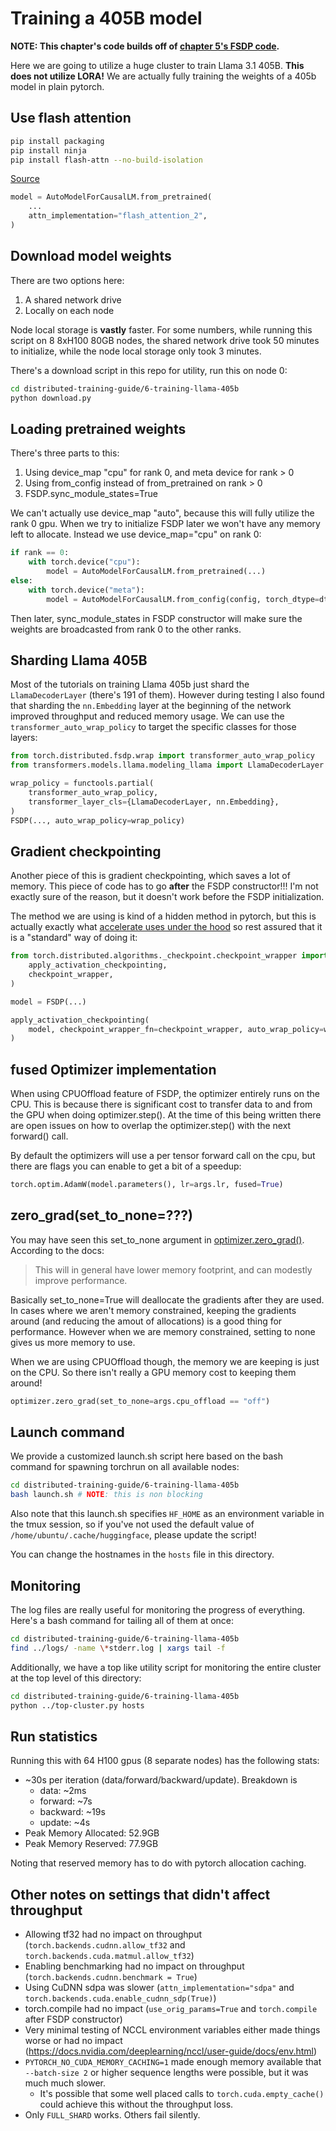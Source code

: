 # Training a 405B model

**NOTE: This chapter's code builds off of [chapter 5's FSDP code](../05-sharding-fsdp/).**

Here we are going to utilize a huge cluster to train Llama 3.1 405B. **This does not utilize LORA!** We are actually fully training the weights of a 405b model in plain pytorch.

## Use flash attention

```bash
pip install packaging
pip install ninja
pip install flash-attn --no-build-isolation
```

[Source](https://github.com/Dao-AILab/flash-attention)

```python
model = AutoModelForCausalLM.from_pretrained(
    ...
    attn_implementation="flash_attention_2",
)
```

## Download model weights

There are two options here:

1. A shared network drive
2. Locally on each node

Node local storage is **vastly** faster. For some numbers, while running this script on 8 8xH100 80GB nodes, the shared network drive took 50 minutes to initialize, while the node local storage only took 3 minutes.

There's a download script in this repo for utility, run this on node 0:

```bash
cd distributed-training-guide/6-training-llama-405b
python download.py
```

## Loading pretrained weights

There's three parts to this:

1. Using device_map "cpu" for rank 0, and meta device for rank > 0
2. Using from_config instead of from_pretrained on rank > 0
3. FSDP.sync_module_states=True

We can't actually use device_map "auto", because this will fully utilize the rank 0 gpu. When we try to initialize FSDP later we won't have any memory left to allocate. Instead we use device_map="cpu" on rank 0:

```python
if rank == 0:
    with torch.device("cpu"):
        model = AutoModelForCausalLM.from_pretrained(...)
else:
    with torch.device("meta"):
        model = AutoModelForCausalLM.from_config(config, torch_dtype=dtype)
```

Then later, sync_module_states in FSDP constructor will make sure the weights are broadcasted from rank 0 to the other ranks.

## Sharding Llama 405B

Most of the tutorials on training Llama 405b just shard the `LlamaDecoderLayer` (there's 191 of them). However during testing I also found that sharding the `nn.Embedding` layer at the beginning of the network improved throughput and reduced memory usage. We can use the `transformer_auto_wrap_policy` to target the specific classes for those layers:

```python
from torch.distributed.fsdp.wrap import transformer_auto_wrap_policy
from transformers.models.llama.modeling_llama import LlamaDecoderLayer

wrap_policy = functools.partial(
    transformer_auto_wrap_policy,
    transformer_layer_cls={LlamaDecoderLayer, nn.Embedding},
)
FSDP(..., auto_wrap_policy=wrap_policy)
```

## Gradient checkpointing

Another piece of this is gradient checkpointing, which saves a lot of memory. This piece of code has to go **after** the FSDP constructor!!! I'm not exactly sure of the reason, but it doesn't work before the FSDP initialization.

The method we are using is kind of a hidden method in pytorch, but this is actually exactly what [accelerate uses under the hood](https://github.com/huggingface/accelerate/blob/v0.34.2/src/accelerate/accelerator.py#L1492) so rest assured that it is a "standard" way of doing it:

```python
from torch.distributed.algorithms._checkpoint.checkpoint_wrapper import (
    apply_activation_checkpointing,
    checkpoint_wrapper,
)

model = FSDP(...)

apply_activation_checkpointing(
    model, checkpoint_wrapper_fn=checkpoint_wrapper, auto_wrap_policy=wrap_policy
)
```

## fused Optimizer implementation

When using CPUOffload feature of FSDP, the optimizer entirely runs on the CPU. This is because there is significant cost to transfer data to and from the GPU when doing optimizer.step(). At the time of this being written there are open issues on how to overlap the optimizer.step() with the next forward() call.

By default the optimizers will use a per tensor forward call on the cpu, but there are flags you can enable to get a bit of a speedup:

```python
torch.optim.AdamW(model.parameters(), lr=args.lr, fused=True)
```

## zero_grad(set_to_none=???)

You may have seen this set_to_none argument in [optimizer.zero_grad()](https://pytorch.org/docs/stable/generated/torch.optim.Optimizer.zero_grad.html). According to the docs:

> This will in general have lower memory footprint, and can modestly improve performance.

Basically set_to_none=True will deallocate the gradients after they are used. In cases where we aren't memory constrained, keeping the gradients around (and reducing the amout of allocations) is a good thing for performance. However when we are memory constrained, setting to none gives us more memory to use.

When we are using CPUOffload though, the memory we are keeping is just on the CPU. So there isn't really a GPU memory cost to keeping them around!

```python
optimizer.zero_grad(set_to_none=args.cpu_offload == "off")
```

## Launch command

We provide a customized launch.sh script here based on the bash command for spawning torchrun on all available nodes:

```bash
cd distributed-training-guide/6-training-llama-405b
bash launch.sh # NOTE: this is non blocking
```

Also note that this launch.sh specifies `HF_HOME` as an environment variable in the tmux session, so if you've not used the default value of `/home/ubuntu/.cache/huggingface`, please update the script!

You can change the hostnames in the `hosts` file in this directory.

## Monitoring

The log files are really useful for monitoring the progress of everything. Here's a bash command for tailing all of them at once:

```bash
cd distributed-training-guide/6-training-llama-405b
find ../logs/ -name \*stderr.log | xargs tail -f
```

Additionally, we have a top like utility script for monitoring the entire cluster at the top level of this directory:

```bash
cd distributed-training-guide/6-training-llama-405b
python ../top-cluster.py hosts
```

## Run statistics

Running this with 64 H100 gpus (8 separate nodes) has the following stats:

- ~30s per iteration (data/forward/backward/update). Breakdown is
  - data: ~2ms
  - forward: ~7s
  - backward: ~19s
  - update: ~4s
- Peak Memory Allocated: 52.9GB
- Peak Memory Reserved: 77.9GB

Noting that reserved memory has to do with pytorch allocation caching.

## Other notes on settings that didn't affect throughput

- Allowing tf32 had no impact on throughput (`torch.backends.cudnn.allow_tf32` and `torch.backends.cuda.matmul.allow_tf32`) 
- Enabling benchmarking had no impact on throughput (`torch.backends.cudnn.benchmark = True`)
- Using CuDNN sdpa was slower (`attn_implementation="sdpa"` and `torch.backends.cuda.enable_cudnn_sdp(True)`)
- torch.compile had no impact (`use_orig_params=True` and `torch.compile` after FSDP constructor)
- Very minimal testing of NCCL environment variables either made things worse or had no impact (https://docs.nvidia.com/deeplearning/nccl/user-guide/docs/env.html)
- `PYTORCH_NO_CUDA_MEMORY_CACHING=1` made enough memory available that `--batch-size 2` or higher sequence lengths were possible, but it was much much slower.
  - It's possible that some well placed calls to `torch.cuda.empty_cache()` could achieve this without the throughput loss.
- Only `FULL_SHARD` works. Others fail silently.